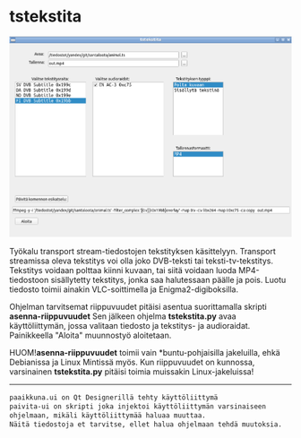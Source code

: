 # tstekstita
![](https://github.com/janttari/tstekstita/raw/master/tstekstita.png)

Työkalu transport stream-tiedostojen tekstityksen käsittelyyn.
Transport streamissa oleva tekstitys voi olla joko DVB-teksti tai teksti-tv-tekstitys.
Tekstitys voidaan polttaa kiinni kuvaan, tai siitä voidaan luoda MP4-tiedostoon sisällytetty tekstitys, jonka saa halutessaan
päälle ja pois. Luotu tiedosto toimii ainakin VLC-soittimella ja Enigma2-digiboksilla.

Ohjelman tarvitsemat riippuvuudet pitäisi asentua suorittamalla skripti **asenna-riippuvuudet**
Sen jälkeen ohjelma **tstekstita.py** avaa käyttöliittymän, jossa valitaan tiedosto ja tekstitys- ja audioraidat.
Painikkeella "Aloita" muunnostyö aloitetaan.

HUOM!**asenna-riippuvuudet** toimii vain *buntu-pohjaisilla jakeluilla, ehkä Debianissa ja Linux Mintissä myös.
Kun riippuvuudet on kunnossa, varsinainen **tstekstita.py** pitäisi toimia muissakin Linux-jakeluissa!




-----
    paaikkuna.ui on Qt Designerillä tehty käyttöliittymä
    paivita-ui on skripti joka injektoi käyttöliittymän varsinaiseen ohjelmaan, mikäli käyttöliittymää haluaa muuttaa.
    Näitä tiedostoja et tarvitse, ellet halua ohjelmaan tehdä muutoksia.
